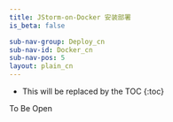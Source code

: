 ```yaml
---
title: JStorm-on-Docker 安装部署
is_beta: false

sub-nav-group: Deploy_cn
sub-nav-id: Docker_cn
sub-nav-pos: 5
layout: plain_cn
---
```


* This will be replaced by the TOC
{:toc}

To Be Open
